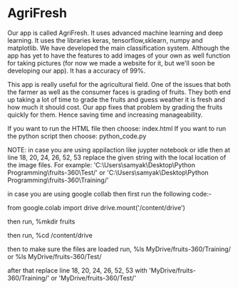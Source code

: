 # AgriFresh

Our app is called AgriFresh. It uses advanced machine learning and deep learning. It uses the libraries keras, tensorflow,sklearn, numpy and matplotlib.
We have developed the main classification system. Although the app has yet to have the features to add images of your own as well function for taking pictures (for now we made a website for it, but we'll soon be developing our app). It has a accuracy of 99%.

This app is really useful for the agricultural field. One of the issues that both the farmer as well as the consumer faces is grading of fruits. They both end up taking a lot of time to grade the fruits and guess weather it is fresh and how much it should cost. Our app fixes that problem by grading the fruits quickly for them. Hence saving time and increasing manageability.

If you want to run the HTML file then choose: index.html
If you want to run the python script then choose: python_code.py

NOTE: in case you are using appilaction like juypter notebook or idle then at line 18, 20, 24, 26, 52, 53 replace the given string with the local location of the image files. For example: 'C:\Users\samyak\Desktop\Python Programming\fruits-360\Test/' or 'C:\Users\samyak\Desktop\Python Programming\fruits-360\Training/'

in case you are using google collab then first run the following code:-

from google.colab import drive
drive.mount('/content/drive')

then run,
%mkdir fruits

then run, 
%cd /content/drive

then to make sure the files are loaded run,
%ls MyDrive/fruits-360/Training/ or %ls MyDrive/fruits-360/Test/

after that replace line 18, 20, 24, 26, 52, 53 with 'MyDrive/fruits-360/Training/' or 'MyDrive/fruits-360/Test/'
